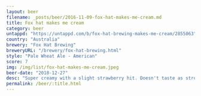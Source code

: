 ```yaml
---
layout: beer
filename: _posts/beer/2016-11-09-fox-hat-makes-me-cream.md
title: Fox hat makes me cream
category: beer
untappd: "https://untappd.com/b/fox-hat-brewing-makes-me-cream/2855063"
country: "Australia"
brewery: "Fox Hat Brewing"
breweryURL: "/brewery/fox-hat-brewing.html"
style: "Pale Wheat Ale - American"
score: 7
img: /img/list/fox-hat-makes-me-cream.jpeg
beer-date: "2018-12-27"
desc: "Super creamy with a slight strawberry hit. Doesn't taste as strong as it is"
permalink: /beer/:title.html
---
```

